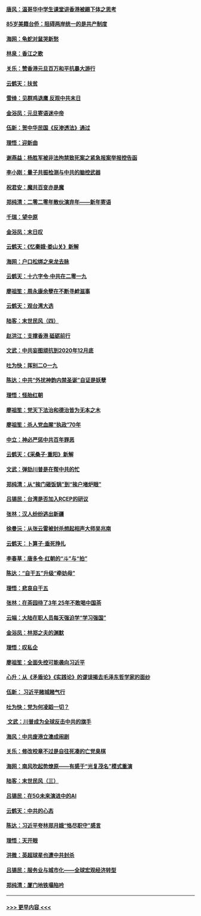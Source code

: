 #### [唐风：温哥华中学生课堂讲香港被踢下体之思考](../pages/nsc993/n11766848.md?t=01041111) 
#### [85岁美籍台侨：阻碍两岸统一的是共产制度](../pages/nsc993/n11765043.md?t=01041111) 
#### [海网：龟蛇对鼠哭新愁](../pages/nsc993/n11764895.md?t=01041111) 
#### [林泉：香江之歌](../pages/nsc993/n11764415.md?t=01041111) 
#### [关乐：赞香港元旦百万和平抗暴大游行](../pages/nsc993/n11764382.md?t=01041111) 
#### [云鹤天：扶贫](../pages/nsc993/n11764245.md?t=01041111) 
#### [雪绮：见群鸡退鹰  反观中共末日](../pages/nsc993/n11762112.md?t=01041111) 
#### [金浴凤：元旦寄语迷中帝](../pages/nsc993/n11761788.md?t=01041111) 
#### [伍新：贺中华民国《反渗透法》通过](../pages/nsc993/n11761994.md?t=01041111) 
#### [理悟：迎新曲](../pages/nsc993/n11761152.md?t=01041111) 
#### [谢燕益：杨胜军被非法拘禁致死案之紧急报案举报控告函](../pages/nsc993/n11756134.md?t=01041111) 
#### [李小刚：量子共振检测与中共的脑控武器](../pages/nsc993/n11754518.md?t=01041111) 
#### [祝君安：魔共百变亦是魔](../pages/nsc993/n11754469.md?t=01041111) 
#### [郑纯清：二零二零年散伙演弃年——新年寄语](../pages/nsc993/n11754195.md?t=01041111) 
#### [千瑞：望中原](../pages/nsc993/n11754159.md?t=01041111) 
#### [金浴凤：末日叹](../pages/nsc993/n11752359.md?t=01041111) 
#### [云鹤天：《忆秦娥‧娄山关》新解](../pages/nsc993/n11752348.md?t=01041111) 
#### [海网：户口松绑之来龙去脉](../pages/nsc993/n11752328.md?t=01041111) 
#### [云鹤天：十六字令‧中共在二零一九](../pages/nsc993/n11752305.md?t=01041111) 
#### [廖祖笙：周永康余孽在不断寻衅滋事](../pages/nsc993/n11751013.md?t=01041111) 
#### [云鹤天：观台湾大选](../pages/nsc993/n11751007.md?t=01041111) 
#### [陆客：末世民风（四）](../pages/nsc993/n11749203.md?t=01041111) 
#### [赵洪江：支撑香港 砥砺前行](../pages/nsc993/n11748482.md?t=01041111) 
#### [文武：中共妄图顽抗到2020年12月底](../pages/nsc993/n11748446.md?t=01041111) 
#### [吐为快：挥别二O一九](../pages/nsc993/n11748411.md?t=01041111) 
#### [陈达：中共“外扰神韵内禁圣诞”自证是妖孽](../pages/nsc993/n11748226.md?t=01041111) 
#### [理悟：怪胎红朝](../pages/nsc993/n11748206.md?t=01041111) 
#### [廖祖笙：党天下法治和德治皆为无本之木](../pages/nsc993/n11748135.md?t=01041111) 
#### [廖祖笙：杀人党血腥“执政”70年](../pages/nsc993/n11745144.md?t=01041111) 
#### [中立：神必严惩中共百年罪恶](../pages/nsc993/n11744970.md?t=01041111) 
#### [云鹤天：《采桑子‧重阳》新解](../pages/nsc993/n11744948.md?t=01041111) 
#### [文武：弹劾川普是在帮中共的忙](../pages/nsc993/n11744758.md?t=01041111) 
#### [郑纯清：从“挨门砸饭锅”到“挨户堵炉眼”](../pages/nsc993/n11744745.md?t=01041111) 
#### [吕锡民：台湾是否加入RCEP的研议](../pages/nsc993/n11744701.md?t=01041111) 
#### [张林：汉人纷纷逃出新疆](../pages/nsc993/n11743530.md?t=01041111) 
#### [徐曼沅：从张云雷被封杀想起相声大师吴兆南](../pages/nsc993/n11741816.md?t=01041111) 
#### [云鹤天：卜算子‧垂死挣扎](../pages/nsc993/n11739956.md?t=01041111) 
#### [李春草：唐多令‧红朝的“斗”与“拍”](../pages/nsc993/n11739830.md?t=01041111) 
#### [陈达：“自干五”升级“牵妨母”](../pages/nsc993/n11739724.md?t=01041111) 
#### [理悟：悲哀自干五](../pages/nsc993/n11739547.md?t=01041111) 
#### [张林：在茶园待了3年 25年不敢喝中国茶](../pages/nsc993/n11739240.md?t=01041111) 
#### [云端：大陆在职人员每天强迫学“学习强国”](../pages/nsc993/n11738735.md?t=01041111) 
#### [金浴凤：林郑之夫的渊默](../pages/nsc993/n11737735.md?t=01041111) 
#### [理悟：叹私企](../pages/nsc993/n11737715.md?t=01041111) 
#### [廖祖笙：全面失控可能袭向习近平](../pages/nsc993/n11737704.md?t=01041111) 
#### [心升：从《矛盾论》《实践论》的谬误揭去毛泽东哲学家的面纱](../pages/nsc993/n11736962.md?t=01041111) 
#### [伍新： 习近平赌城赌气行](../pages/nsc993/n11736929.md?t=01041111) 
#### [吐为快：党为何凌蹈一切？](../pages/nsc993/n11736915.md?t=01041111) 
#### [ 文武：川普成为全球反击中共的旗手](../pages/nsc993/n11736882.md?t=01041111) 
#### [海风：中共废港立澳成闹剧](../pages/nsc993/n11735857.md?t=01041111) 
#### [关乐：修改校章不过是自往死凑的亡党臭棋](../pages/nsc993/n11735097.md?t=01041111) 
#### [海网：南风吹起势燎原——有感于“光复茂名”模式重演](../pages/nsc993/n11732308.md?t=01041111) 
#### [陆客：末世民风（三）](../pages/nsc993/n11732211.md?t=01041111) 
#### [吕锡民：在5G未来演进中的AI](../pages/nsc993/n11730010.md?t=01041111) 
#### [云鹤天：中共的心态](../pages/nsc993/n11729906.md?t=01041111) 
#### [陈达：习近平夸林郑月娥“恪尽职守”感言](../pages/nsc993/n11729881.md?t=01041111) 
#### [理悟：天开眼](../pages/nsc993/n11729699.md?t=01041111) 
#### [洪微：英超球星也遭中共封杀](../pages/nsc993/n11727243.md?t=01041111) 
#### [吕锡民：服务业与城市化——全球宏观经济转型](../pages/nsc993/n11725845.md?t=01041111) 
#### [郑纯清：厦门地铁塌陷吟](../pages/nsc993/n11725813.md?t=01041111) 

----
#### [ >>> 更早内容 <<< ](../indexes/nsc993-earlier.md)
